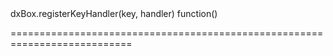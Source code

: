 <!--id-->dxBox.registerKeyHandler(key, handler)<!--/id-->
<!--merge--><!--/merge-->
<!--hidden--><!--/hidden-->
<!--type-->function()<!--/type-->
===========================================================================

